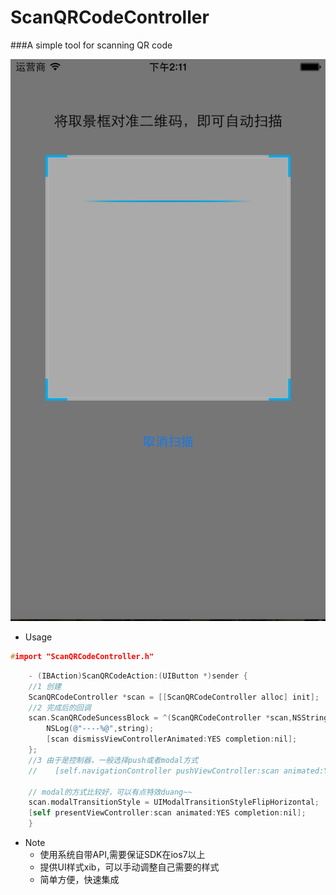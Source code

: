 ScanQRCodeController
====
###A simple tool for scanning QR code

![](https://raw.githubusercontent.com/tx5655/ScanQRCodeController/master/ScanQRCodeDemo/QQ20150810-1%402x.png)

* Usage
```c
#import "ScanQRCodeController.h"
```

```objective-c
    - (IBAction)ScanQRCodeAction:(UIButton *)sender {
    //1 创建
    ScanQRCodeController *scan = [[ScanQRCodeController alloc] init];
    //2 完成后的回调
    scan.ScanQRCodeSuncessBlock = ^(ScanQRCodeController *scan,NSString *string){
        NSLog(@"----%@",string);
        [scan dismissViewControllerAnimated:YES completion:nil];
    };
    //3 由于是控制器，一般选择push或者modal方式
    //    [self.navigationController pushViewController:scan animated:YES];
    
    // modal的方式比较好，可以有点特效duang~~
    scan.modalTransitionStyle = UIModalTransitionStyleFlipHorizontal;
    [self presentViewController:scan animated:YES completion:nil];
    }

```

* Note
    * 使用系统自带API,需要保证SDK在ios7以上
    * 提供UI样式xib，可以手动调整自己需要的样式
    * 简单方便，快速集成
